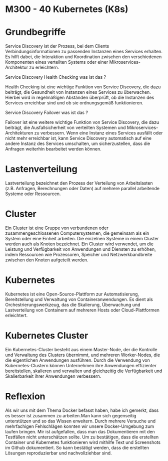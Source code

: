 M300 - 40 Kubernetes (K8s)
===

Grundbegriffe
===
Service Discovery ist der Prozess, bei dem Clients Verbindungsinformationen zu passenden Instanzen eines Services erhalten. Es hilft dabei, die Interaktion und Koordination zwischen den verschiedenen Komponenten eines verteilten Systems oder einer Mikroservices-Architektur zu erleichtern.

Service Discovery Health Checking was ist das ?

Health Checking ist eine wichtige Funktion von Service Discovery, die dazu beiträgt, die Gesundheit von Instanzen eines Services zu überwachen. Hierbei wird in regelmäßigen Abständen überprüft, ob die Instanzen des Services erreichbar sind und ob sie ordnungsgemäß funktionieren.

Service Discovery Failover was ist das ?

Failover ist eine weitere wichtige Funktion von Service Discovery, die dazu beiträgt, die Ausfallsicherheit von verteilten Systemen und Mikroservices-Architekturen zu verbessern. Wenn eine Instanz eines Services ausfällt oder nicht mehr erreichbar ist, kann Service Discovery automatisch auf eine andere Instanz des Services umschalten, um sicherzustellen, dass die Anfragen weiterhin bearbeitet werden können.

Lastenverteilung
===

Lastverteilung bezeichnet den Prozess der Verteilung von Arbeitslasten (z.B. Anfragen, Berechnungen oder Daten) auf mehrere parallel arbeitende Systeme oder Ressourcen.

Cluster
===

Ein Cluster ist eine Gruppe von verbundenen oder zusammengeschlossenen Computersystemen, die gemeinsam als ein System oder eine Einheit arbeiten. Die einzelnen Systeme in einem Cluster werden auch als Knoten bezeichnet. Ein Cluster wird verwendet, um die Leistung und Verfügbarkeit von Anwendungen und Diensten zu erhöhen, indem Ressourcen wie Prozessoren, Speicher und Netzwerkbandbreite zwischen den Knoten aufgeteilt werden.

Kubernetes
===
Kubernetes ist eine Open-Source-Plattform zur Automatisierung, Bereitstellung und Verwaltung von Containeranwendungen. Es dient als Orchestrierungswerkzeug, das die Skalierung, Überwachung und Lastverteilung von Containern auf mehreren Hosts oder Cloud-Plattformen erleichtert.

Kubernetes Cluster
===
Ein Kubernetes-Cluster besteht aus einem Master-Node, der die Kontrolle und Verwaltung des Clusters übernimmt, und mehreren Worker-Nodes, die die eigentlichen Anwendungen ausführen. Durch die Verwendung von Kubernetes-Clustern können Unternehmen ihre Anwendungen effizienter bereitstellen, skalieren und verwalten und gleichzeitig die Verfügbarkeit und Skalierbarkeit ihrer Anwendungen verbessern.


Reflexion
===

Als wir uns mit dem Thema Docker befasst haben, habe ich gemerkt, dass es besser ist zusammen zu arbeiten.Man kann sich gegenseitig unterstützen und so das Wissen erweitern.
Durch mehrere Versuche und mehrfachigen Fehlschlägen konnten wir unsere Docker-Umgebung zum laufen bringen. Mir ist aufgefallen, dass man das Dokumentieren mit den Testfällen
nicht unterschätzen sollte. Um zu bestätigen, dass die erstellten Container und Kubernetes funktionieren wird mithilfe Text und Screenshots im Github dokumentiert. So kann 
bestätigt werden, dass die erstellten Lösungen reproduzierbar und nachvollziehbar sind.
